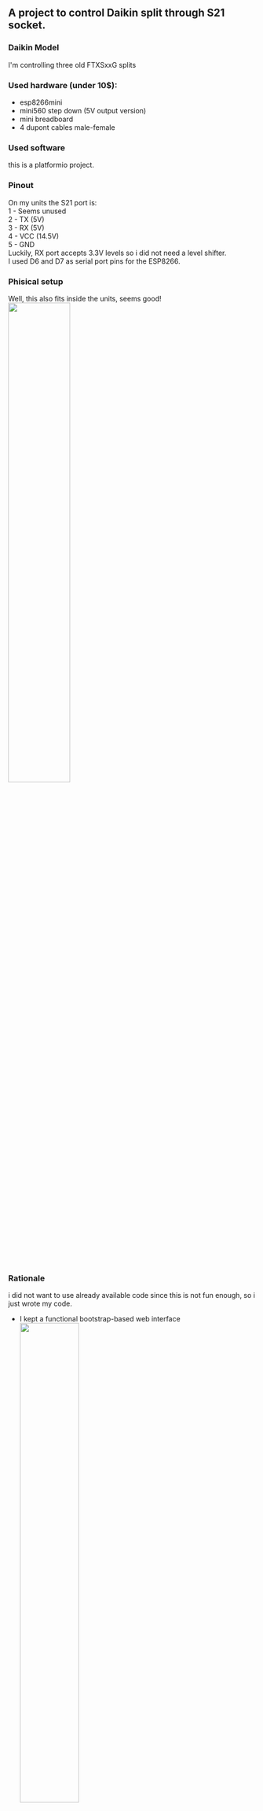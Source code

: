 ## A project to control Daikin split through S21 socket.

### Daikin Model
I'm controlling three old FTXSxxG splits

### Used hardware (under 10$):
- esp8266mini
- mini560 step down (5V output version)
- mini breadboard
- 4 dupont cables male-female

### Used software
this is a platformio project.

### Pinout
On my units the S21 port is:<br/>
1 - Seems unused<br/>
2 - TX (5V)<br/>
3 - RX (5V)<br/>
4 - VCC (14.5V)<br/>
5 - GND<br/>
Luckily, RX port accepts 3.3V levels so i did not need a level shifter.<br/>
I used D6 and D7 as serial port pins for the ESP8266.

### Phisical setup
Well, this also fits inside the units, seems good! <br/>
<img src="https://github.com/MassiPi/DaikinS21/assets/2384381/c33e21e2-6fc4-4717-9fac-01a2bb0648b4" width="50%"></img>

### Rationale
i did not want to use already available code since this is not fun enough, so i just wrote my code.
- I kept a functional bootstrap-based web interface<br/>
<img src="https://github.com/MassiPi/DaikinS21/assets/2384381/7394fdb5-c716-463d-a2aa-b6ca453478b6" width="50%"></img>
- i decided to keep the hardware serial functional for debugging, so i moved the control on a software serial
- i included remotedebug library https://github.com/JoaoLopesF/RemoteDebug (please check the fixes!) to be able to debug the functioning also remotely
- ota update available
- all data exchange is json-ed: via websocket, via http call and via mqtt
- commands are accepted (and data is published) in the web interface, via http call and via mqtt, same format is used.
- since the starting point was the home assistant integration, this was achieved with https://www.home-assistant.io/integrations/climate.mqtt/ . For a couple of "limits" of the integration (power and swing management), the code implements a couple of custom calls.
- wifi manager for wifi config

### Home assistant integration
As said, the integration is done through MQTT, so i also added an example of code for integration and with templates. You'll probably need to redefine lists and for sure mqtt topics.

### Fixes
Remotedebug library has some flows, please remember to:
- modify the RemoteDebugCfg.h file, line 104, to disable websockets (or it's gonna conflict with the asyncwebserver websockets server)
> #define WEBSOCKET_DISABLED true
- comment out the part of the WebSocketsClient.cpp file between lines 700 and 710, since you are not using it but it gives exceptions with recent ESP8266 core.
>/*#if (WEBSOCKETS_NETWORK_TYPE == NETWORK_ESP8266)<br/>
>    _client.tcp->setNoDelay(true);<br/>
><br/>
>    if(_client.isSSL && _fingerprint.length()) {<br/>
>        if(!_client.ssl->verify(_fingerprint.c_str(), _host.c_str())) {<br/>
>            DEBUG_WEBSOCKETS("[WS-Client] certificate mismatch\n");<br/>
>            WebSockets::clientDisconnect(&_client, 1000);<br/>
>            return;<br/>
>        }<br/>
>    }<br/>
>#endif */

### Credits
i did not even know about the S21 socket, so i NEED to thank:<br/>
https://github.com/joshbenner/esphome-daikin-s21/tree/main<br/>
https://github.com/revk/ESP32-Faikin<br/>
As you'll see, i also took pieces of code, but i wasn't fully happy about it's structure, so i rewrote it as a states-machine to reduce blocking in code.

### Disclaimer
i am NOT a programmer :) but i understand a lot of parts could be better written, and that some things could be done with higher security and bla bla bla.<br/>
I would not (and i don't) expose the controller on internet, this should clarify what i mean :)

### Why publishing
someone asked, so why not?

### Please
Since i'm not a programmer and i'm totally lost in git, please don't hesitate reporting any ANY issue in my code or anything wrong you see :)
